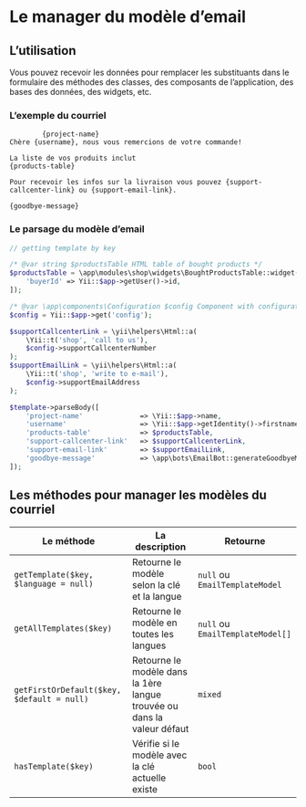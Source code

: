 Le manager du modèle d’email
============================

## L’utilisation

Vous pouvez recevoir les données pour remplacer les substituants dans le formulaire
des méthodes des classes, des composants de l’application, des bases des données, des widgets, etc.

### L’exemple du courriel
    
```
        {project-name}
Chère {username}, nous vous remercions de votre commande!

La liste de vos produits inclut
{products-table}

Pour recevoir les infos sur la livraison vous pouvez {support-callcenter-link} ou {support-email-link}.

{goodbye-message}
```
    
### Le parsage du modèle d’email

```php
// getting template by key

/* @var string $productsTable HTML table of bought products */
$productsTable = \app\modules\shop\widgets\BoughtProductsTable::widget([
    'buyerId' => Yii::$app->getUser()->id,
]);

/* @var \app\components\Configuration $config Component with configuration from dashboard */
$config = Yii::$app->get('config');

$supportCallcenterLink = \yii\helpers\Html::a(
    \Yii::t('shop', 'call to us'),
    $config->supportCallcenterNumber
);
$supportEmailLink = \yii\helpers\Html::a(
    \Yii::t('shop', 'write to e-mail'),
    $config->supportEmailAddress
);

$template->parseBody([
    'project-name'              => \Yii::$app->name,
    'username'                  => \Yii::$app->getIdentity()->firstname,
    'products-table'            => $productsTable,
    'support-callcenter-link'   => $supportCallcenterLink,
    'support-email-link'        => $supportEmailLink,
    'goodbye-message'           => \app\bots\EmailBot::generateGoodbyeMessage(),
]);
```

## Les méthodes pour manager les modèles du courriel

| Le méthode                                | La description                                                            | Retourne                          |
|-------------------------------------------|---------------------------------------------------------------------------|-----------------------------------|
|`getTemplate($key, $language = null)`      |Retourne le modèle selon la clé  et la langue                              |`null` ou `EmailTemplateModel`     |
|`getAllTemplates($key)`                    |Retourne le modèle en toutes les langues                                   |`null` ou `EmailTemplateModel[]`   |
|`getFirstOrDefault($key, $default = null)` |Retourne le modèle dans la 1ère langue trouvée ou dans la valeur défaut    |`mixed`                            |
|`hasTemplate($key)`                        |Vérifie si le modèle avec la clé actuelle existe                           |`bool`                             |
